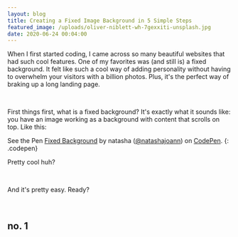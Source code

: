 ```yaml
---
layout: blog
title: Creating a Fixed Image Background in 5 Simple Steps
featured_image: /uploads/oliver-niblett-wh-7gexxiti-unsplash.jpg
date: 2020-06-24 00:04:00
---
```


When I first started coding, I came across so many beautiful websites that had such cool features. One of my favorites was (and still is) a fixed background. It felt like such a cool way of adding personality without having to overwhelm your visitors with a billion photos. Plus, it's the perfect way of braking up a long landing page.

&nbsp;

First things first, what is a fixed background? It's exactly what it sounds like: you have an image working as a background with content that scrolls on top. Like this:

See the Pen [Fixed Background](https://codepen.io/natashajoann/pen/GRoErBY) by natasha ([@natashajoann](https://codepen.io/natashajoann)) on [CodePen](https://codepen.io).
{: .codepen}

<script async="" src="https://static.codepen.io/assets/embed/ei.js"></script>

Pretty cool huh?

&nbsp;

And it's pretty easy. Ready?

&nbsp;

## no. 1